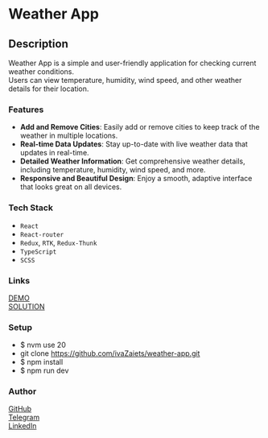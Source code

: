 # Weather App
## Description
Weather App is a simple and user-friendly application for checking current weather conditions.   
Users can view temperature, humidity, wind speed, and other weather details for their location.  

### Features
* **Add and Remove Cities**: Easily add or remove cities to keep track of the weather in multiple locations.
* **Real-time Data Updates**: Stay up-to-date with live weather data that updates in real-time.
* **Detailed Weather Information**: Get comprehensive weather details, including temperature, humidity, wind speed, and more.
* **Responsive and Beautiful Design**: Enjoy a smooth, adaptive interface that looks great on all devices.

### Tech Stack
* `React`
* `React-router`
* `Redux`, `RTK`, `Redux-Thunk`
* `TypeScript`
* `SCSS`

### Links
[DEMO](https://ivazaiets.github.io/weather-app/)  
[SOLUTION](https://github.com/ivaZaiets/weather-app)

### Setup
* $ nvm use 20
* git clone https://github.com/ivaZaiets/weather-app.git
* $ npm install
* $ npm run dev

### Author
[GitHub](https://github.com/ivaZaiets)   
[Telegram](https://t.me/swugre)  
[LinkedIn](https://www.linkedin.com/in/ivanna-zaiets-6122532a0/)
